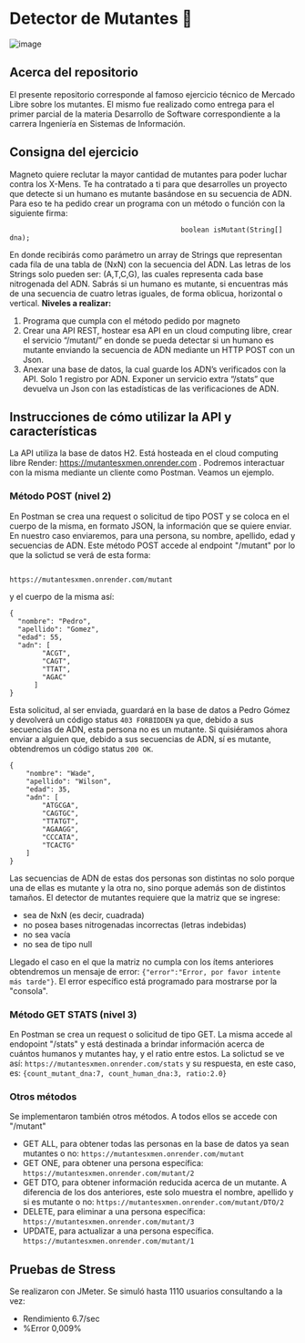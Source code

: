 # Detector de Mutantes 📡
![image](https://github.com/user-attachments/assets/684b1d11-40ed-42c8-af9b-1ae4d39272c3)


## Acerca del repositorio
El presente repositorio corresponde al famoso ejercicio técnico de Mercado Libre sobre los mutantes. El mismo fue realizado como entrega para el primer parcial de la materia Desarrollo de Software correspondiente a la carrera Ingeniería en Sistemas de Información.

## Consigna del ejercicio
Magneto quiere reclutar la mayor cantidad de mutantes para poder luchar contra los X-Mens. 
Te ha contratado a ti para que desarrolles un proyecto que detecte si un humano es mutante basándose en su secuencia de ADN. 
Para eso te ha pedido crear un programa con un método o función con la siguiente firma: 

                                              boolean isMutant(String[] dna); 

En donde recibirás como parámetro un array de Strings que representan cada fila de una tabla de (NxN) con la secuencia del ADN. Las letras de los Strings solo pueden ser: (A,T,C,G), las cuales representa cada base nitrogenada del ADN.
Sabrás si un humano es mutante, si encuentras más de una secuencia de cuatro letras iguales, de forma oblicua, horizontal o vertical. 
**Niveles a realizar:**
1)  Programa que cumpla con el método pedido por magneto
2)  Crear una API REST, hostear esa API en un cloud computing libre, crear el servicio “/mutant/” en donde se pueda detectar si un humano es mutante enviando la secuencia de ADN mediante un HTTP POST con un Json.
3)  Anexar una base de datos, la cual guarde los ADN’s verificados con la API. Solo 1 registro por ADN.  Exponer un servicio extra “/stats” que devuelva un Json con las estadísticas de las verificaciones de ADN.

## Instrucciones de cómo utilizar la API y características
La API utiliza la base de datos H2. 
Está hosteada en el cloud computing libre Render: https://mutantesxmen.onrender.com .
Podremos interactuar con la misma mediante un cliente como Postman. Veamos un ejemplo.

### Método POST (nivel 2)
En Postman se crea una request o solicitud de tipo POST y se coloca en el cuerpo de la misma, en formato JSON, la información que se quiere enviar. En nuestro caso enviaremos, para una persona, su nombre, apellido, edad y secuencias de ADN. Este método POST accede al endpoint "/mutant" por lo que la solictud se verá de esta forma:

                                        https://mutantesxmen.onrender.com/mutant
y el cuerpo de la misma así:
```
{
  "nombre": "Pedro",
  "apellido": "Gomez",
  "edad": 55,
  "adn": [
        "ACGT",
        "CAGT",
        "TTAT",
        "AGAC"
      ]
}
```
Esta solicitud, al ser enviada, guardará en la base de datos a Pedro Gómez y devolverá un código status `403 FORBIDDEN` ya que, debido a sus secuencias de ADN, esta persona no es un mutante.
Si quisiéramos ahora enviar a alguien que, debido a sus secuencias de ADN, sí es mutante, obtendremos un código status `200 OK`.

```
{
    "nombre": "Wade",
    "apellido": "Wilson",
    "edad": 35,
    "adn": [
        "ATGCGA",
        "CAGTGC",
        "TTATGT",
        "AGAAGG",
        "CCCATA",
        "TCACTG"
    ]
}
```
Las secuencias de ADN de estas dos personas son distintas no solo porque una de ellas es mutante y la otra no, sino porque además son de distintos tamaños. El detector de mutantes requiere que la matriz que se ingrese:
- sea de NxN (es decir, cuadrada)
- no posea bases nitrogenadas incorrectas (letras indebidas)
- no sea vacía
- no sea de tipo null

Llegado el caso en el que la matriz no cumpla con los ítems anteriores obtendremos un mensaje de error:
                                    `{"error":"Error, por favor intente más tarde"}`.
El error específico está programado para mostrarse por la "consola".

### Método GET STATS (nivel 3)
En Postman se crea un request o solicitud de tipo GET. La misma accede al endopoint "/stats" y está destinada a brindar información acerca de cuántos humanos y mutantes hay, y el ratio entre estos. La solictud se ve así:
                                    `https://mutantesxmen.onrender.com/stats`
y su respuesta, en este caso, es:
                                `{count_mutant_dna:7, count_human_dna:3, ratio:2.0}`

### Otros métodos
Se implementaron también otros métodos. A todos ellos se accede con "/mutant"
- GET ALL, para obtener todas las personas en la base de datos ya sean mutantes o no: `https://mutantesxmen.onrender.com/mutant`
- GET ONE, para obtener una persona específica: `https://mutantesxmen.onrender.com/mutant/2`
- GET DTO, para obtener información reducida acerca de un mutante. A diferencia de los dos anteriores, este solo muestra el nombre, apellido y si es mutante o no: `https://mutantesxmen.onrender.com/mutant/DTO/2`
- DELETE, para eliminar a una persona específica: `https://mutantesxmen.onrender.com/mutant/3`
- UPDATE, para actualizar a una persona específica. `https://mutantesxmen.onrender.com/mutant/1`

## Pruebas de Stress
Se realizaron con JMeter. Se simuló hasta 1110 usuarios consultando a la vez:
- Rendimiento 6.7/sec
- %Error 0,009%
